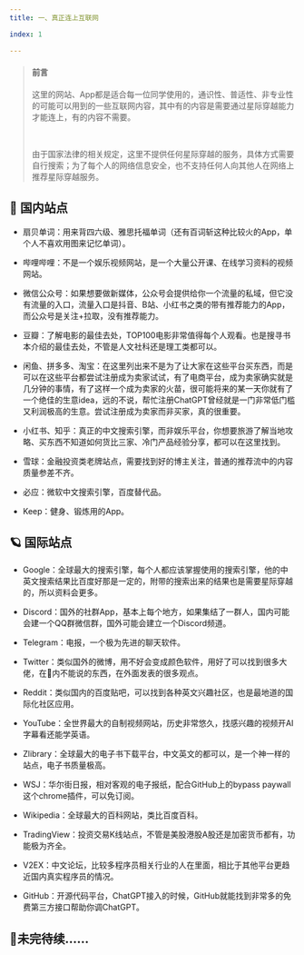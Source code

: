 ```yaml
---
title: 一、真正连上互联网

index: 1

---
```


> #### **前言**
>
> 这里的网站、App都是适合每一位同学使用的，通识性、普适性、非专业性的可能可以用到的一些互联网内容，其中有的内容是需要通过星际穿越能力才能连上，有的内容不需要。
>
> ​       
>
> 由于国家法律的相关规定，这里不提供任何星际穿越的服务，具体方式需要自行搜索；为了每个人的网络信息安全，也不支持任何人向其他人在网络上推荐星际穿越服务。	

## 🚀 国内站点

- 扇贝单词：用来背四六级、雅思托福单词（还有百词斩这种比较火的App，单个人不喜欢用图来记忆单词）。

- 哔哩哔哩：不是一个娱乐视频网站，是一个大量公开课、在线学习资料的视频网站。

- 微信公众号：如果想要做新媒体，公众号会提供给你一个流量的私域，但它没有流量的入口，流量入口是抖音、B站、小红书之类的带有推荐能力的App，而公众号是关注+拉取，没有推荐能力。

- 豆瓣：了解电影的最佳去处，TOP100电影非常值得每个人观看。也是搜寻书本介绍的最佳去处，不管是人文社科还是理工类都可以。

- 闲鱼、拼多多、淘宝：在这里列出来不是为了让大家在这些平台买东西，而是可以在这些平台都尝试注册成为卖家试试，有了电商平台，成为卖家确实就是几分钟的事情，有了这样一个成为卖家的火苗，很可能将来的某一天你就有了一个绝佳的生意idea，远的不说，帮忙注册ChatGPT曾经就是一门非常低门槛又利润极高的生意。尝试注册成为卖家而非买家，真的很重要。

- 小红书、知乎：真正的中文搜索引擎，而非娱乐平台，你想要旅游了解当地攻略、买东西不知道如何货比三家、冷门产品经验分享，都可以在这里找到。

- 雪球：金融投资类老牌站点，需要找到好的博主关注，普通的推荐流中的内容质量参差不齐。

- 必应：微软中文搜索引擎，百度替代品。

- Keep：健身、锻炼用的App。

## 🪐 国际站点

- Google：全球最大的搜索引擎，每个人都应该掌握使用的搜索引擎，他的中英文搜索结果比百度好那是一定的，附带的搜索出来的结果也是需要星际穿越的，所以资料会更多。

- Discord：国外的社群App，基本上每个地方，如果集结了一群人，国内可能会建一个QQ群微信群，国外可能会建立一个Discord频道。

- Telegram：电报，一个极为先进的聊天软件。

- Twitter：类似国外的微博，用不好会变成颜色软件，用好了可以找到很多大佬，在🧱内不能说的东西，在外面发表的很多观点。

- Reddit：类似国内的百度贴吧，可以找到各种英文兴趣社区，也是最地道的国际化社区应用。

- YouTube：全世界最大的自制视频网站，历史非常悠久，找感兴趣的视频开AI字幕看还能学英语。

- Zlibrary：全球最大的电子书下载平台，中文英文的都可以，是一个神一样的站点，电子书质量极高。

- WSJ：华尔街日报，相对客观的电子报纸，配合GitHub上的bypass paywall这个chrome插件，可以免订阅。

- Wikipedia：全球最大的百科网站，类比百度百科。

- TradingView：投资交易K线站点，不管是美股港股A股还是加密货币都有，功能极为齐全。

- V2EX：中文论坛，比较多程序员相关行业的人在里面，相比于其他平台更趋近国内真实程序员的情况。

- GitHub：开源代码平台，ChatGPT接入的时候，GitHub就能找到非常多的免费第三方接口帮助你调ChatGPT。

## 🤖未完待续......

